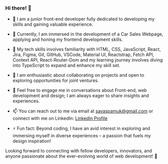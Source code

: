 ### Hi there! 👋

- 🚀 I am a junior front-end developer fully dedicated to developing my skills and gaining valuable experience.

- 🔭 Currently, I am immersed in the development of a Car Sales Webpage, applying and honing my frontend development skills.

- 🌱 My tech skills involves familiarity with HTML, CSS, JavaScript, React, Jira, Figma, Git, GitHub, VSCode, Material UI, Reactstrap, Fetch API, Context API, React-Router-Dom and my learning journey involves diving into TypeScript to expand and enhance my skill set.

- 👯 I am enthusiastic about collaborating on projects and open to exploring opportunities for joint ventures.

- 💬 Feel free to engage me in conversations about Front-end, web development and design; I am always eager to share insights and experiences.

- 📫 You can reach out to me via email at savaspamuk@gmail.com or connect with me on LinkedIn: [LinkedIn Profile]([https://www.linkedin.com/in/savas-pamuk-0140582b/](https://www.linkedin.com/in/savaspamuk/))

- ⚡ Fun fact: Beyond coding, I have an avid interest in exploring and immersing myself in diverse experiences – a passion that fuels my design inspiration!

Looking forward to connecting with fellow developers, innovators, and anyone passionate about the ever-evolving world of web development! 🚀


